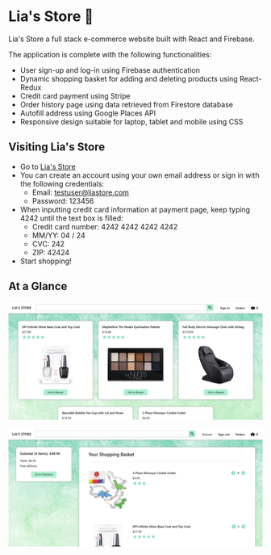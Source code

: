 # Lia's Store :shopping_cart:

Lia's Store a full stack e-commerce website built with React and Firebase.

The application is complete with the following functionalities:

- User sign-up and log-in using Firebase authentication
- Dynamic shopping basket for adding and deleting products using React-Redux
- Credit card payment using Stripe
- Order history page using data retrieved from Firestore database
- Autofill address using Google Places API
- Responsive design suitable for laptop, tablet and mobile using CSS

## Visiting Lia's Store

- Go to [Lia's Store](https://online-store-lia-weng.herokuapp.com/)
- You can create an account using your own email address or sign in with the following credentials:
  - Email: testuser@liastore.com
  - Password: 123456
- When inputting credit card information at payment page, keep typing 4242 until the text box is filled:
  - Credit card number: 4242 4242 4242 4242
  - MM/YY: 04 / 24
  - CVC: 242
  - ZIP: 42424
- Start shopping!

## At a Glance

![home page](https://github.com/LiaWeng/Lias-Store/blob/main/screenshots/home_page.jpg?raw=true)

![shopping basket](https://github.com/LiaWeng/Lias-Store/blob/main/screenshots/shopping_basket.jpg?raw=true)
